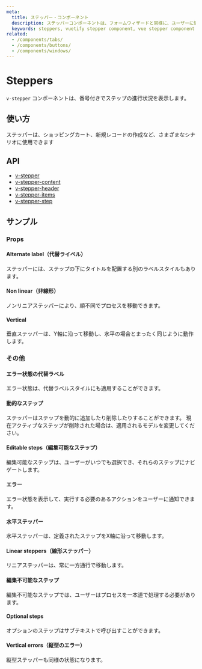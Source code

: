 ```yaml
---
meta:
  title: ステッパー・コンポーネント
  description: ステッパーコンポーネントは、フォームウィザードと同様に、ユーザーに情報を収集して表示するための直線的な進行プロセスを提供します。
  keywords: steppers, vuetify stepper component, vue stepper component
related:
  - /components/tabs/
  - /components/buttons/
  - /components/windows/
---
```


# Steppers

`v-stepper` コンポーネントは、番号付きでステップの進行状況を表示します。

<entry-ad />

## 使い方

ステッパーは、ショッピングカート、新規レコードの作成など、さまざまなシナリオに使用できます

<example file="v-stepper/usage" />

## API

- [v-stepper](/api/v-stepper)
- [v-stepper-content](/api/v-stepper-content)
- [v-stepper-header](/api/v-stepper-header)
- [v-stepper-items](/api/v-stepper-items)
- [v-stepper-step](/api/v-stepper-step)

<inline-api page="components/steppers" />


<!-- ## Sub-components

### v-stepper-content

v-stepper-content description

### v-stepper-header

v-stepper-header description

### v-stepper-items

v-stepper-header description

### v-stepper-step

v-stepper-step description -->

## サンプル

### Props

#### Alternate label（代替ライベル）

ステッパーには、ステップの下にタイトルを配置する別のラベルスタイルもあります。

<example file="v-stepper/prop-alternate-label" />

#### Non linear（非線形）

ノンリニアステッパーにより、順不同でプロセスを移動できます。

<example file="v-stepper/prop-non-linear" />

#### Vertical

垂直ステッパーは、Y軸に沿って移動し、水平の場合とまったく同じように動作します。

<example file="v-stepper/prop-vertical" />

### その他

#### エラー状態の代替ラベル

エラー状態は、代替ラベルスタイルにも適用することができます。

<example file="v-stepper/misc-alternate-error" />

#### 動的なステップ

ステッパーはステップを動的に追加したり削除したりすることができます。 現在アクティブなステップが削除された場合は、適用されるモデルを変更してください。

<example file="v-stepper/misc-dynamic" />

#### Editable steps（編集可能なステップ）

編集可能なステップは、ユーザーがいつでも選択でき、それらのステップにナビゲートします。

<example file="v-stepper/misc-editable" />

#### エラー

エラー状態を表示して、実行する必要のあるアクションをユーザーに通知できます。

<example file="v-stepper/misc-error" />

#### 水平ステッパー

水平ステッパーは、定義されたステップをX軸に沿って移動します。

<example file="v-stepper/misc-horizontal" />

#### Linear steppers（線形ステッパー）

リニアステッパーは、常に一方通行で移動します。

<example file="v-stepper/misc-linear" />

#### 編集不可能なステップ

編集不可能なステップでは、ユーザーはプロセスを一本道で処理する必要があります。

<example file="v-stepper/misc-non-editable" />

#### Optional steps

オプションのステップはサブテキストで呼び出すことができます。

<example file="v-stepper/misc-optional" />

#### Vertical errors（縦型のエラー）

縦型ステッパーも同様の状態になります。

<example file="v-stepper/misc-vertical-error" />

<backmatter />
